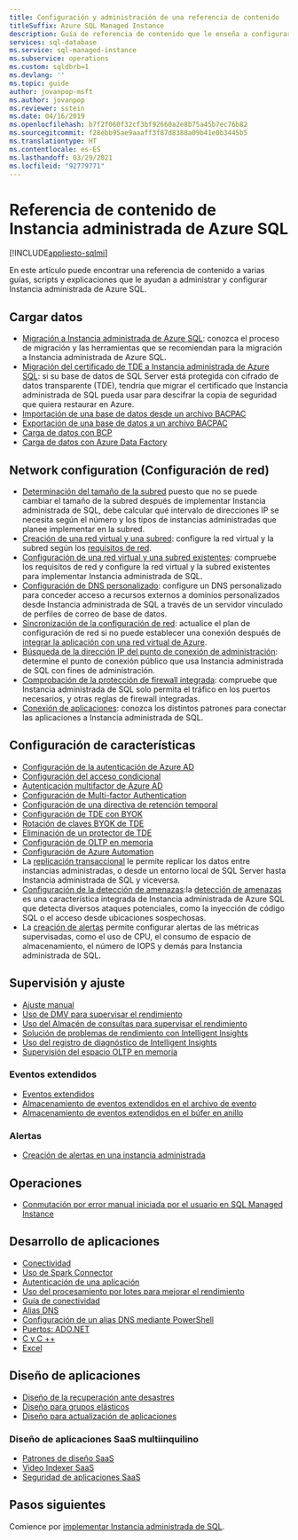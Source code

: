 ```yaml
---
title: Configuración y administración de una referencia de contenido
titleSuffix: Azure SQL Managed Instance
description: Guía de referencia de contenido que le enseña a configurar y administrar Instancia administrada de Azure SQL.
services: sql-database
ms.service: sql-managed-instance
ms.subservice: operations
ms.custom: sqldbrb=1
ms.devlang: ''
ms.topic: guide
author: jovanpop-msft
ms.author: jovanpop
ms.reviewer: sstein
ms.date: 04/16/2019
ms.openlocfilehash: b7f2f060f32cf3bf92660a2e8b75a45b7ec76b82
ms.sourcegitcommit: f28ebb95ae9aaaff3f87d8388a09b41e0b3445b5
ms.translationtype: HT
ms.contentlocale: es-ES
ms.lasthandoff: 03/29/2021
ms.locfileid: "92779771"
---
```

# <a name="azure-sql-managed-instance-content-reference"></a>Referencia de contenido de Instancia administrada de Azure SQL
[!INCLUDE[appliesto-sqlmi](../includes/appliesto-sqlmi.md)]

En este artículo puede encontrar una referencia de contenido a varias guías, scripts y explicaciones que le ayudan a administrar y configurar Instancia administrada de Azure SQL.

## <a name="load-data"></a>Cargar datos

- [Migración a Instancia administrada de Azure SQL](migrate-to-instance-from-sql-server.md): conozca el proceso de migración y las herramientas que se recomiendan para la migración a Instancia administrada de Azure SQL.
- [Migración del certificado de TDE a Instancia administrada de Azure SQL](tde-certificate-migrate.md): si su base de datos de SQL Server está protegida con cifrado de datos transparente (TDE), tendría que migrar el certificado que Instancia administrada de SQL pueda usar para descifrar la copia de seguridad que quiera restaurar en Azure.
- [Importación de una base de datos desde un archivo BACPAC](../database/database-import.md)
- [Exportación de una base de datos a un archivo BACPAC](../database/database-export.md)
- [Carga de datos con BCP](../load-from-csv-with-bcp.md)
- [Carga de datos con Azure Data Factory](../../data-factory/connector-azure-sql-database.md?toc=/azure/sql-database/toc.json)

## <a name="network-configuration"></a>Network configuration (Configuración de red)

- [Determinación del tamaño de la subred](vnet-subnet-determine-size.md) puesto que no se puede cambiar el tamaño de la subred después de implementar Instancia administrada de SQL, debe calcular qué intervalo de direcciones IP se necesita según el número y los tipos de instancias administradas que planee implementar en la subred. 
- [Creación de una red virtual y una subred](virtual-network-subnet-create-arm-template.md): configure la red virtual y la subred según los [requisitos de red](connectivity-architecture-overview.md#network-requirements). 
- [Configuración de una red virtual y una subred existentes](vnet-existing-add-subnet.md): compruebe los requisitos de red y configure la red virtual y la subred existentes para implementar Instancia administrada de SQL. 
- [Configuración de DNS personalizado](custom-dns-configure.md): configure un DNS personalizado para conceder acceso a recursos externos a dominios personalizados desde Instancia administrada de SQL a través de un servidor vinculado de perfiles de correo de base de datos. 
- [Sincronización de la configuración de red](azure-app-sync-network-configuration.md): actualice el plan de configuración de red si no puede establecer una conexión después de [integrar la aplicación con una red virtual de Azure](../../app-service/web-sites-integrate-with-vnet.md).
- [Búsqueda de la dirección IP del punto de conexión de administración](management-endpoint-find-ip-address.md): determine el punto de conexión público que usa Instancia administrada de SQL con fines de administración. 
- [Comprobación de la protección de firewall integrada](management-endpoint-verify-built-in-firewall.md): compruebe que Instancia administrada de SQL solo permita el tráfico en los puertos necesarios, y otras reglas de firewall integradas. 
- [Conexión de aplicaciones](connect-application-instance.md): conozca los distintos patrones para conectar las aplicaciones a Instancia administrada de SQL.

## <a name="feature-configuration"></a>Configuración de características

- [Configuración de la autenticación de Azure AD](../database/authentication-aad-configure.md)
- [Configuración del acceso condicional](../database/conditional-access-configure.md)
- [Autenticación multifactor de Azure AD](../database/authentication-mfa-ssms-overview.md)
- [Configuración de Multi-factor Authentication](../database/authentication-mfa-ssms-configure.md)
- [Configuración de una directiva de retención temporal](../database/temporal-tables-retention-policy.md)
- [Configuración de TDE con BYOK](../database/transparent-data-encryption-byok-configure.md)
- [Rotación de claves BYOK de TDE](../database/transparent-data-encryption-byok-key-rotation.md)
- [Eliminación de un protector de TDE](../database/transparent-data-encryption-byok-remove-tde-protector.md)
- [Configuración de OLTP en memoria](../in-memory-oltp-configure.md)
- [Configuración de Azure Automation](../database/automation-manage.md)
- La [replicación transaccional](replication-between-two-instances-configure-tutorial.md) le permite replicar los datos entre instancias administradas, o desde un entorno local de SQL Server hasta Instancia administrada de SQL y viceversa.
- [Configuración de la detección de amenazas](threat-detection-configure.md):la [detección de amenazas](../database/threat-detection-overview.md) es una característica integrada de Instancia administrada de Azure SQL que detecta diversos ataques potenciales, como la inyección de código SQL o el acceso desde ubicaciones sospechosas. 
- La [creación de alertas](alerts-create.md) permite configurar alertas de las métricas supervisadas, como el uso de CPU, el consumo de espacio de almacenamiento, el número de IOPS y demás para Instancia administrada de SQL. 

## <a name="monitoring-and-tuning"></a>Supervisión y ajuste

- [Ajuste manual](../database/performance-guidance.md)
- [Uso de DMV para supervisar el rendimiento](../database/monitoring-with-dmvs.md)
- [Uso del Almacén de consultas para supervisar el rendimiento](/sql/relational-databases/performance/best-practice-with-the-query-store#Insight)
- [Solución de problemas de rendimiento con Intelligent Insights](../database/intelligent-insights-troubleshoot-performance.md)
- [Uso del registro de diagnóstico de Intelligent Insights](../database/intelligent-insights-use-diagnostics-log.md)
- [Supervisión del espacio OLTP en memoria](../in-memory-oltp-monitor-space.md)

### <a name="extended-events"></a>Eventos extendidos

- [Eventos extendidos](../database/xevent-db-diff-from-svr.md)
- [Almacenamiento de eventos extendidos en el archivo de evento](../database/xevent-code-event-file.md)
- [Almacenamiento de eventos extendidos en el búfer en anillo](../database/xevent-code-ring-buffer.md)

### <a name="alerting"></a>Alertas

- [Creación de alertas en una instancia administrada](alerts-create.md)

## <a name="operations"></a>Operaciones

- [Conmutación por error manual iniciada por el usuario en SQL Managed Instance](user-initiated-failover.md)

## <a name="develop-applications"></a>Desarrollo de aplicaciones

- [Conectividad](../database/connect-query-content-reference-guide.md#libraries)
- [Uso de Spark Connector](../../cosmos-db/spark-connector.md)
- [Autenticación de una aplicación](../database/application-authentication-get-client-id-keys.md)
- [Uso del procesamiento por lotes para mejorar el rendimiento](../performance-improve-use-batching.md)
- [Guía de conectividad](../database/troubleshoot-common-connectivity-issues.md)
- [Alias DNS](../database/dns-alias-overview.md)
- [Configuración de un alias DNS mediante PowerShell](../database/dns-alias-powershell-create.md)
- [Puertos: ADO.NET](../database/adonet-v12-develop-direct-route-ports.md)
- [C y C ++](../database/develop-cplusplus-simple.md)
- [Excel](../database/connect-excel.md)

## <a name="design-applications"></a>Diseño de aplicaciones

- [Diseño de la recuperación ante desastres](../database/designing-cloud-solutions-for-disaster-recovery.md)
- [Diseño para grupos elásticos](../database/disaster-recovery-strategies-for-applications-with-elastic-pool.md)
- [Diseño para actualización de aplicaciones](../database/manage-application-rolling-upgrade.md)

### <a name="design-multi-tenant-saas-applications"></a>Diseño de aplicaciones SaaS multiinquilino

- [Patrones de diseño SaaS](../database/saas-tenancy-app-design-patterns.md)
- [Video Indexer SaaS](../database/saas-tenancy-video-index-wingtip-brk3120-20171011.md)
- [Seguridad de aplicaciones SaaS](../database/saas-tenancy-elastic-tools-multi-tenant-row-level-security.md)

## <a name="next-steps"></a>Pasos siguientes

Comience por [implementar Instancia administrada de SQL](instance-create-quickstart.md).